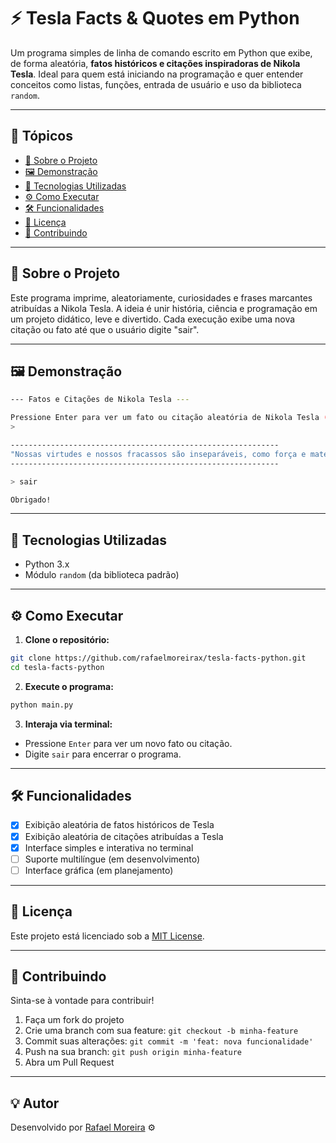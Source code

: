 # ⚡ Tesla Facts & Quotes em Python

Um programa simples de linha de comando escrito em Python que exibe, de forma aleatória, **fatos históricos e citações inspiradoras de Nikola Tesla**. Ideal para quem está iniciando na programação e quer entender conceitos como listas, funções, entrada de usuário e uso da biblioteca `random`.

---

## 📌 Tópicos

- [🧠 Sobre o Projeto](#-sobre-o-projeto)
- [🖼️ Demonstração](#-demonstração)
- [🚀 Tecnologias Utilizadas](#-tecnologias-utilizadas)
- [⚙️ Como Executar](#️-como-executar)
- [🛠️ Funcionalidades](#️-funcionalidades)
- [📄 Licença](#-licença)
- [🤝 Contribuindo](#-contribuindo)

---

## 🧠 Sobre o Projeto

Este programa imprime, aleatoriamente, curiosidades e frases marcantes atribuídas a Nikola Tesla. A ideia é unir história, ciência e programação em um projeto didático, leve e divertido. Cada execução exibe uma nova citação ou fato até que o usuário digite "sair".

---

## 🖼️ Demonstração

```bash
--- Fatos e Citações de Nikola Tesla ---

Pressione Enter para ver um fato ou citação aleatória de Nikola Tesla (ou digite 'sair' para terminar):
> 

------------------------------------------------------------
"Nossas virtudes e nossos fracassos são inseparáveis, como força e matéria. Quando eles se separam, o homem não é mais." - Nikola Tesla
------------------------------------------------------------

> sair

Obrigado!
```

---

## 🚀 Tecnologias Utilizadas

- Python 3.x
- Módulo `random` (da biblioteca padrão)

---

## ⚙️ Como Executar

1. **Clone o repositório:**

```bash
git clone https://github.com/rafaelmoreirax/tesla-facts-python.git
cd tesla-facts-python
```

2. **Execute o programa:**

```bash
python main.py
```

3. **Interaja via terminal:**

- Pressione `Enter` para ver um novo fato ou citação.
- Digite `sair` para encerrar o programa.

---

## 🛠️ Funcionalidades

- [x] Exibição aleatória de fatos históricos de Tesla
- [x] Exibição aleatória de citações atribuídas a Tesla
- [x] Interface simples e interativa no terminal
- [ ] Suporte multilíngue (em desenvolvimento)
- [ ] Interface gráfica (em planejamento)

---

## 📄 Licença

Este projeto está licenciado sob a [MIT License](LICENSE).

---

## 🤝 Contribuindo

Sinta-se à vontade para contribuir!

1. Faça um fork do projeto
2. Crie uma branch com sua feature: `git checkout -b minha-feature`
3. Commit suas alterações: `git commit -m 'feat: nova funcionalidade'`
4. Push na sua branch: `git push origin minha-feature`
5. Abra um Pull Request

---

## 💡 Autor

Desenvolvido por [Rafael Moreira](https://github.com/rafaelmoreirax) ⚙️
